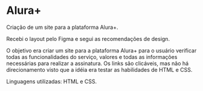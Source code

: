 # Alura+

Criação de um site para a plataforma Alura+.

Recebi o layout pelo Figma e segui as recomendações de design.

O objetivo era criar um site para a plataforma Alura+ para o usuário verificar todas as funcionalidades do serviço, valores e todas as informações necessárias para realizar a assinatura.
Os links são clicáveis, mas não há direcionamento visto que a idéia era testar as habilidades de HTML e CSS.

Linguagens utilizadas: HTML e CSS.
